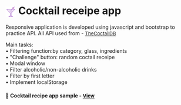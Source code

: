 # <span><img src="./images/coctail.png" alt=coctail style="height: 1em; vertical-align: middle;"></span> Cocktail receipe app

Responsive application is developed using javascript and bootstrap to practice API. All API used from -  <a href="https://www.thecocktaildb.com/api.php" style="font-size:small;">TheCoctailDB</a>

Main tasks:
<br>• Filtering function:by category, glass, ingredients
<br>• "Challenge" button: random coctail receipe
<br>• Modal window
<br>• Filter alcoholic/non-alcoholic drinks
<br>• Filter by first letter
<br>• Implement localStorage

<h4>🔹 Cocktail recipe app sample - <a href="https://simonakom.github.io/coctails-api/coctails.html" style="font-size:small;">View</a><h4>





